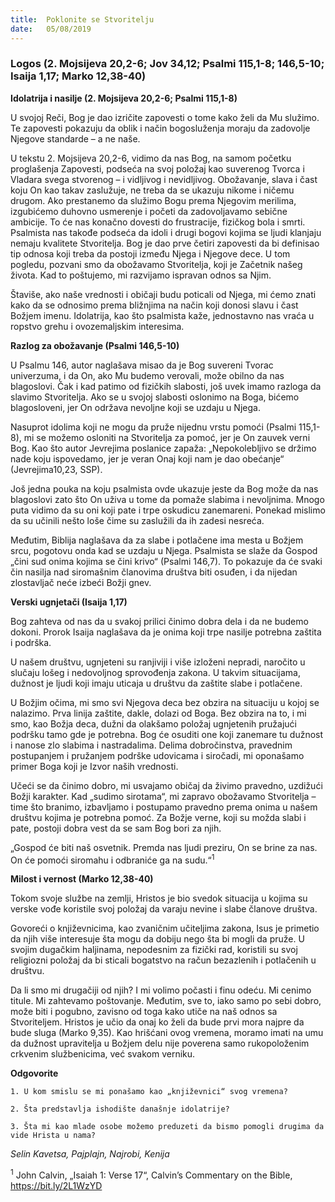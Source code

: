 ```yaml
---
title:  Poklonite se Stvoritelju
date:   05/08/2019
---
```


### Logos (2. Mojsijeva  20,2-6; Jov 34,12; Psalmi 115,1-8; 146,5-10; Isaija 1,17; Marko 12,38-40)

**Idolatrija i nasilje (2. Mojsijeva  20,2-6; Psalmi 115,1-8)**

U svojoj Reči, Bog je dao izričite zapovesti o tome kako želi da Mu služimo. Te zapovesti pokazuju da oblik i način bogosluženja moraju da zadovolje Njegove standarde – a ne naše.

U tekstu 2. Mojsijeva  20,2-6, vidimo da nas Bog, na samom početku proglašenja Zapovesti, podseća na svoj položaj kao suverenog Tvorca i Vladara svega stvorenog – i vidljivog i nevidljivog. Obožavanje, slava i čast koju On kao takav zaslužuje, ne treba da se ukazuju nikome i ničemu drugom. Ako prestanemo da služimo Bogu prema Njegovim merilima, izgubićemo duhovno usmerenje i početi da zadovoljavamo sebične ambicije. To će nas konačno dovesti do frustracije, fizičkog bola i smrti.
Psalmista nas takođe podseća da idoli i drugi bogovi kojima se ljudi klanjaju nemaju kvalitete Stvoritelja. Bog je dao prve četiri zapovesti da bi definisao tip odnosa koji treba da postoji između Njega i Njegove dece. U tom pogledu, pozvani smo da obožavamo Stvoritelja, koji je Začetnik našeg života. Kad to poštujemo, mi razvijamo ispravan odnos sa Njim.

Štaviše, ako naše vrednosti i običaji budu poticali od Njega, mi ćemo znati kako da se odnosimo prema bližnjima na način koji donosi slavu i čast Božjem imenu. Idolatrija, kao što psalmista kaže, jednostavno nas vraća u ropstvo grehu i ovozemaljskim interesima.

**Razlog za obožavanje (Psalmi 146,5-10)**

U Psalmu 146, autor naglašava misao da je Bog suvereni Tvorac univerzuma, i da On, ako Mu budemo verovali, može obilno da nas blagoslovi. Čak i kad patimo od fizičkih slabosti, još uvek imamo razloga da slavimo Stvoritelja. Ako se u svojoj slabosti oslonimo na Boga, bićemo blagosloveni, jer On održava nevoljne koji se uzdaju u Njega.

Nasuprot idolima koji ne mogu da pruže nijednu vrstu pomoći (Psalmi 115,1-8), mi se možemo osloniti na Stvoritelja za pomoć, jer je On zauvek verni Bog. Kao što autor Jevrejima poslanice zapaža: „Nepokolebljivo se držimo nade koju ispovedamo, jer je veran Onaj koji nam je dao obećanje“ (Jevrejima10,23, SSP).

Još jedna pouka na koju psalmista ovde ukazuje jeste da Bog može da nas blagoslovi zato što On uživa u tome da pomaže slabima i nevoljnima. Mnogo puta vidimo da su oni koji pate i trpe oskudicu zanemareni. Ponekad mislimo da su učinili nešto loše čime su zaslužili da ih zadesi nesreća.  

Međutim, Biblija naglašava da za slabe i potlačene ima mesta u Božjem srcu, pogotovu onda kad se uzdaju u Njega. Psalmista se slaže da Gospod „čini sud onima kojima se čini krivo“ (Psalmi 146,7). To pokazuje da će svaki čin nasilja nad siromašnim članovima društva biti osuđen, i da nijedan zlostavljač neće izbeći Božji gnev.

**Verski ugnjetači (Isaija 1,17)**

Bog zahteva od nas da u svakoj prilici činimo dobra dela i da ne budemo dokoni. Prorok Isaija naglašava da je onima koji trpe nasilje potrebna zaštita i podrška.

U našem društvu, ugnjeteni su ranjiviji i više izloženi nepradi, naročito u slučaju lošeg i nedovoljnog sprovođenja zakona. U takvim situacijama, dužnost je ljudi koji imaju uticaja u društvu da zaštite slabe i potlačene.

U Božjim očima, mi smo svi Njegova deca bez obzira na situaciju u kojoj se nalazimo. Prva linija zaštite, dakle, dolazi od Boga. Bez obzira na to, i mi smo, kao Božja deca, dužni da olakšamo položaj ugnjetenih pružajući podršku tamo gde je potrebna. Bog će osuditi one koji zanemare tu dužnost i nanose zlo slabima i nastradalima. Delima dobročinstva, pravednim postupanjem i pružanjem podrške udovicama i siročadi, mi oponašamo primer Boga koji je Izvor naših vrednosti.

Učeći se da činimo dobro, mi usvajamo običaj da živimo pravedno, uzdižući Božji karakter. Kad  „sudimo sirotama“, mi zapravo obožavamo Stvoritelja – time što branimo, izbavljamo i postupamo pravedno prema onima u našem društvu kojima je potrebna pomoć. Za Božje verne, koji su možda slabi i pate, postoji dobra vest da se sam Bog bori za njih.

„Gospod će biti naš osvetnik. Premda nas ljudi preziru, On se brine za nas. On će pomoći siromahu i odbraniće ga na sudu.“<sup>1</sup>

**Milost i vernost (Marko 12,38-40)**

Tokom svoje službe na zemlji, Hristos je bio svedok situacija u kojima su verske vođe koristile svoj položaj da varaju nevine i slabe članove društva.

Govoreći o književnicima, kao zvaničnim učiteljima zakona, Isus je primetio da njih više interesuje šta mogu da dobiju nego šta bi mogli da pruže. U svojim dugačkim haljinama,  nepodesnim za fizički rad, koristili su svoj religiozni položaj da bi sticali bogatstvo na račun bezazlenih i potlačenih u društvu.

Da li smo mi drugačiji od njih? I mi volimo počasti i finu odeću. Mi cenimo titule. Mi zahtevamo poštovanje. Međutim, sve to, iako samo po sebi dobro, može biti i pogubno, zavisno od toga kako utiče na naš odnos sa Stvoriteljem. Hristos je učio da onaj ko želi da bude prvi mora najpre da bude sluga (Marko 9,35). Kao hrišćani ovog vremena, moramo imati na umu da dužnost upravitelja u Božjem delu nije poverena samo rukopoloženim crkvenim službenicima, već svakom verniku.

**Odgovorite**

`1.	U kom smislu se mi ponašamo kao „književnici“ svog vremena?`

`2.	Šta predstavlja ishodište današnje idolatrije?`

`3.	Šta mi kao mlade osobe možemo preduzeti da bismo pomogli drugima da vide Hrista u nama?`

*Selin Kavetsa, Pajplajn, Najrobi, Kenija*

<sup>1</sup>	John Calvin, „Isaiah 1: Verse 17“, Calvin’s Commentary on the Bible, https://bit.ly/2L1WzYD
